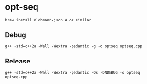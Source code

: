 # opt-seq

`brew install nlohmann-json # or similar`

## Debug

`g++ -std=c++2a -Wall -Wextra -pedantic -g -o optseq optseq.cpp`

## Release

`g++ -std=c++2a -Wall -Wextra -pedantic -Os -DNDEBUG -o optseq optseq.cpp`
